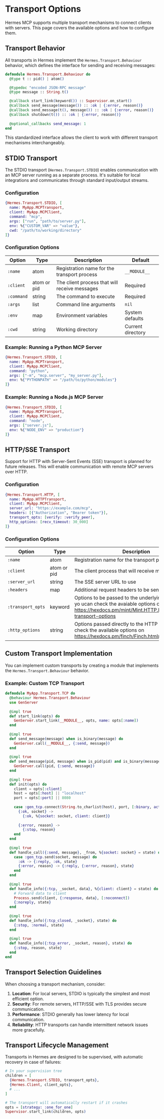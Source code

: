 # Transport Options

Hermes MCP supports multiple transport mechanisms to connect clients with servers. This page covers the available options and how to configure them.

## Transport Behavior

All transports in Hermes implement the `Hermes.Transport.Behaviour` behavior, which defines the interface for sending and receiving messages:

```elixir
defmodule Hermes.Transport.Behaviour do
  @type t :: pid() | atom()

  @typedoc "encoded JSON-RPC message"
  @type message :: String.t()

  @callback start_link(keyword()) :: Supervisor.on_start()
  @callback send_message(message()) :: :ok | {:error, reason()}
  @callback send_message(t(), message()) :: :ok | {:error, reason()}
  @callback shutdown(t()) :: :ok | {:error, reason()}
  
  @optional_callbacks send_message: 1
end
```

This standardized interface allows the client to work with different transport mechanisms interchangeably.

## STDIO Transport

The STDIO transport (`Hermes.Transport.STDIO`) enables communication with an MCP server running as a separate process. It's suitable for local integrations and communicates through standard input/output streams.

### Configuration

```elixir
{Hermes.Transport.STDIO, [
  name: MyApp.MCPTransport,
  client: MyApp.MCPClient, 
  command: "mcp",
  args: ["run", "path/to/server.py"],
  env: %{"CUSTOM_VAR" => "value"},
  cwd: "/path/to/working/directory"
]}
```

### Configuration Options

| Option | Type | Description | Default |
|--------|------|-------------|---------|
| `:name` | atom | Registration name for the transport process | `__MODULE__` |
| `:client` | atom or pid | The client process that will receive messages | Required |
| `:command` | string | The command to execute | Required |
| `:args` | list | Command line arguments | `nil` |
| `:env` | map | Environment variables | System defaults |
| `:cwd` | string | Working directory | Current directory |

### Example: Running a Python MCP Server

```elixir
{Hermes.Transport.STDIO, [
  name: MyApp.MCPTransport,
  client: MyApp.MCPClient, 
  command: "python",
  args: ["-m", "mcp.server", "my_server.py"],
  env: %{"PYTHONPATH" => "/path/to/python/modules"}
]}
```

### Example: Running a Node.js MCP Server

```elixir
{Hermes.Transport.STDIO, [
  name: MyApp.MCPTransport,
  client: MyApp.MCPClient, 
  command: "node",
  args: ["server.js"],
  env: %{"NODE_ENV" => "production"}
]}
```

## HTTP/SSE Transport

Support for HTTP with Server-Sent Events (SSE) transport is planned for future releases. This will enable communication with remote MCP servers over HTTP.

### Configuration

```elixir
{Hermes.Transport.HTTP, [
  name: MyApp.HTTPTransport,
  client: MyApp.MCPClient,
  server_url: "https://example.com/mcp",
  headers: [{"Authorization", "Bearer token"}],
  transport_opts: [verify: :verify_peer],
  http_options: [recv_timeout: 30_000]
]}
```

### Configuration Options

| Option | Type | Description | Default |
|--------|------|-------------|---------|
| `:name` | atom | Registration name for the transport process | `__MODULE__` |
| `:client` | atom or pid | The client process that will receive messages | Required |
| `:server_url` | string | The SSE server URL to use | Required |
| `:headers` | map | Additional request headers to be sent | `%{}` |
| `:transport_opts` | keyword | Options to be passed to the underlying HTTP Client, yo ucan check the avaiable options on https://hexdocs.pm/mint/Mint.HTTP.html#connect/4-transport-options | System defaults |
| `:http_options` | string | Options passed directly to the HTTP Client, you can check the available options on https://hexdocs.pm/finch/Finch.html#t:request_opt/0 | Current directory |

## Custom Transport Implementation

You can implement custom transports by creating a module that implements the `Hermes.Transport.Behaviour` behavior.

### Example: Custom TCP Transport

```elixir
defmodule MyApp.Transport.TCP do
  @behaviour Hermes.Transport.Behaviour
  use GenServer
  
  @impl true
  def start_link(opts) do
    GenServer.start_link(__MODULE__, opts, name: opts[:name])
  end
  
  @impl true
  def send_message(message) when is_binary(message) do
    GenServer.call(__MODULE__, {:send, message})
  end
  
  @impl true
  def send_message(pid, message) when is_pid(pid) and is_binary(message) do
    GenServer.call(pid, {:send, message})
  end
  
  @impl true
  def init(opts) do
    client = opts[:client]
    host = opts[:host] || "localhost"
    port = opts[:port] || 8080
    
    case :gen_tcp.connect(String.to_charlist(host), port, [:binary, active: true]) do
      {:ok, socket} ->
        {:ok, %{socket: socket, client: client}}
        
      {:error, reason} ->
        {:stop, reason}
    end
  end
  
  @impl true
  def handle_call({:send, message}, _from, %{socket: socket} = state) do
    case :gen_tcp.send(socket, message) do
      :ok -> {:reply, :ok, state}
      {:error, reason} -> {:reply, {:error, reason}, state}
    end
  end
  
  @impl true
  def handle_info({:tcp, _socket, data}, %{client: client} = state) do
    # Forward data to client
    Process.send(client, {:response, data}, [:noconnect])
    {:noreply, state}
  end
  
  @impl true
  def handle_info({:tcp_closed, _socket}, state) do
    {:stop, :normal, state}
  end
  
  @impl true
  def handle_info({:tcp_error, _socket, reason}, state) do
    {:stop, reason, state}
  end
end
```

## Transport Selection Guidelines

When choosing a transport mechanism, consider:

1. **Location**: For local servers, STDIO is typically the simplest and most efficient option.
2. **Security**: For remote servers, HTTP/SSE with TLS provides secure communication.
3. **Performance**: STDIO generally has lower latency for local communication.
4. **Reliability**: HTTP transports can handle intermittent network issues more gracefully.

## Transport Lifecycle Management

Transports in Hermes are designed to be supervised, with automatic recovery in case of failures:

```elixir
# In your supervision tree
children = [
  {Hermes.Transport.STDIO, transport_opts},
  {Hermes.Client, client_opts},
  # ...
]

# The transport will automatically restart if it crashes
opts = [strategy: :one_for_one]
Supervisor.start_link(children, opts)
```
